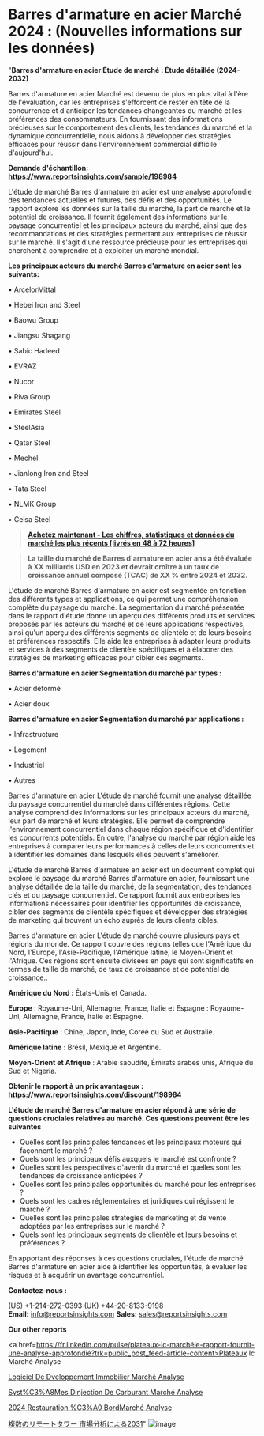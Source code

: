# Barres d'armature en acier Marché 2024 : (Nouvelles informations sur les données)

"<strong>Barres d'armature en acier Étude de marché : Étude détaillée (2024-2032)</strong>

Barres d'armature en acier Marché est devenu de plus en plus vital à l'ère de l'évaluation, car les entreprises s'efforcent de rester en tête de la concurrence et d'anticiper les tendances changeantes du marché et les préférences des consommateurs. En fournissant des informations précieuses sur le comportement des clients, les tendances du marché et la dynamique concurrentielle, nous aidons à développer des stratégies efficaces pour réussir dans l'environnement commercial difficile d'aujourd'hui.

<strong>Demande d'échantillon: <a href=https://www.reportsinsights.com/sample/198984>https://www.reportsinsights.com/sample/198984</a></strong>

L'étude de marché Barres d'armature en acier est une analyse approfondie des tendances actuelles et futures, des défis et des opportunités. Le rapport explore les données sur la taille du marché, la part de marché et le potentiel de croissance. Il fournit également des informations sur le paysage concurrentiel et les principaux acteurs du marché, ainsi que des recommandations et des stratégies permettant aux entreprises de réussir sur le marché. Il s'agit d'une ressource précieuse pour les entreprises qui cherchent à comprendre et à exploiter un marché mondial.

<strong>Les principaux acteurs du marché Barres d'armature en acier sont les suivants:</strong>

• ArcelorMittal

• Hebei Iron and Steel

• Baowu Group

• Jiangsu Shagang

• Sabic Hadeed

• EVRAZ

• Nucor

• Riva Group

• Emirates Steel

• SteelAsia

• Qatar Steel

• Mechel

• Jianlong Iron and Steel

• Tata Steel

• NLMK Group

• Celsa Steel
<blockquote><a href=https://www.reportsinsights.com/buynow/198984><span style=text-decoration: underline;><strong>Achetez maintenant - Les chiffres, statistiques et données du marché les plus récents [livrés en 48 à 72 heures]</strong></span></a></blockquote>
<blockquote><span style=text-decoration: underline;><strong>La taille du marché de Barres d'armature en acier ans a été évaluée à XX milliards USD en 2023 et devrait croître à un taux de croissance annuel composé (TCAC) de XX % entre 2024 et 2032.</strong></span></blockquote>
L'étude de marché Barres d'armature en acier est segmentée en fonction des différents types et applications, ce qui permet une compréhension complète du paysage du marché. La segmentation du marché présentée dans le rapport d'étude donne un aperçu des différents produits et services proposés par les acteurs du marché et de leurs applications respectives, ainsi qu'un aperçu des différents segments de clientèle et de leurs besoins et préférences respectifs. Elle aide les entreprises à adapter leurs produits et services à des segments de clientèle spécifiques et à élaborer des stratégies de marketing efficaces pour cibler ces segments.

<strong>Barres d'armature en acier Segmentation du marché par types :</strong>

• Acier déformé

• Acier doux

<strong>Barres d'armature en acier Segmentation du marché par applications :</strong>

• Infrastructure

• Logement

• Industriel

• Autres

Barres d'armature en acier L'étude de marché fournit une analyse détaillée du paysage concurrentiel du marché dans différentes régions. Cette analyse comprend des informations sur les principaux acteurs du marché, leur part de marché et leurs stratégies. Elle permet de comprendre l'environnement concurrentiel dans chaque région spécifique et d'identifier les concurrents potentiels. En outre, l'analyse du marché par région aide les entreprises à comparer leurs performances à celles de leurs concurrents et à identifier les domaines dans lesquels elles peuvent s'améliorer.

L'étude de marché Barres d'armature en acier est un document complet qui explore le paysage du marché Barres d'armature en acier, fournissant une analyse détaillée de la taille du marché, de la segmentation, des tendances clés et du paysage concurrentiel. Ce rapport fournit aux entreprises les informations nécessaires pour identifier les opportunités de croissance, cibler des segments de clientèle spécifiques et développer des stratégies de marketing qui trouvent un écho auprès de leurs clients cibles.

Barres d'armature en acier L'étude de marché couvre plusieurs pays et régions du monde. Ce rapport couvre des régions telles que l'Amérique du Nord, l'Europe, l'Asie-Pacifique, l'Amérique latine, le Moyen-Orient et l'Afrique. Ces régions sont ensuite divisées en pays qui sont significatifs en termes de taille de marché, de taux de croissance et de potentiel de croissance..

<strong>Amérique du Nord :</strong> États-Unis et Canada.

<strong>Europe</strong> : Royaume-Uni, Allemagne, France, Italie et Espagne : Royaume-Uni, Allemagne, France, Italie et Espagne.

<strong>Asie-Pacifique</strong> : Chine, Japon, Inde, Corée du Sud et Australie.

<strong>Amérique latine</strong> : Brésil, Mexique et Argentine.

<strong>Moyen-Orient et Afrique</strong> : Arabie saoudite, Émirats arabes unis, Afrique du Sud et Nigeria.

<strong>Obtenir le rapport à un prix avantageux : <a href=https://www.reportsinsights.com/discount/198984>https://www.reportsinsights.com/discount/198984</a></strong>

<strong>L'étude de marché Barres d'armature en acier répond à une série de questions cruciales relatives au marché. Ces questions peuvent être les suivantes</strong>
<ul>
  <li>Quelles sont les principales tendances et les principaux moteurs qui façonnent le marché ?</li>
  <li>Quels sont les principaux défis auxquels le marché est confronté ?</li>
  <li>Quelles sont les perspectives d'avenir du marché et quelles sont les tendances de croissance anticipées ?</li>
  <li>Quelles sont les principales opportunités du marché pour les entreprises ?</li>
  <li>Quels sont les cadres réglementaires et juridiques qui régissent le marché ?</li>
  <li>Quelles sont les principales stratégies de marketing et de vente adoptées par les entreprises sur le marché ?</li>
  <li>Quels sont les principaux segments de clientèle et leurs besoins et préférences ?</li>
</ul>
En apportant des réponses à ces questions cruciales, l'étude de marché Barres d'armature en acier aide à identifier les opportunités, à évaluer les risques et à acquérir un avantage concurrentiel.

<strong>Contactez-nous :</strong>

(US) +1-214-272-0393
(UK) +44-20-8133-9198
<strong>Email:</strong> <a>info@reportsinsights.com</a>
<strong>Sales:</strong> <a>sales@reportsinsights.com</a>

<strong>Our other reports</strong>

<a href=https://fr.linkedin.com/pulse/plateaux-ic-marchéle-rapport-fournit-une-analyse-approfondie?trk=public_post_feed-article-content>Plateaux Ic Marché Analyse</a>

<a href=https://www.linkedin.com/pulse/logiciel-de-d%C3%A9veloppement-immobilier-march%C3%A9-rbg7f/>Logiciel De Dveloppement Immobilier Marché Analyse</a>

<a href=https://www.linkedin.com/pulse/syst%C3%A8mes-dinjection-de-carburant-march%C3%A9-paysage-tptjf/>Syst%C3%A8Mes Dinjection De Carburant Marché Analyse</a>

<a href=https://www.linkedin.com/pulse/2024-restauration-%C3%A0-bordmarch%C3%A9-aper%C3%A7us-de-lindustrie-ve9hc/>2024 Restauration %C3%A0 BordMarché Analyse</a>

<a href=https://www.linkedin.com/pulse/複数のリモートタワー-市場-2030-年の予測価値戦略-bizintel-chronicle-360/>複数のリモートタワー 市場分析による2031</a>"
![image](https://github.com/daminid12/RImarketexcellence/assets/158430485/d1827d91-fc34-4d78-8261-4d138f76329b)

